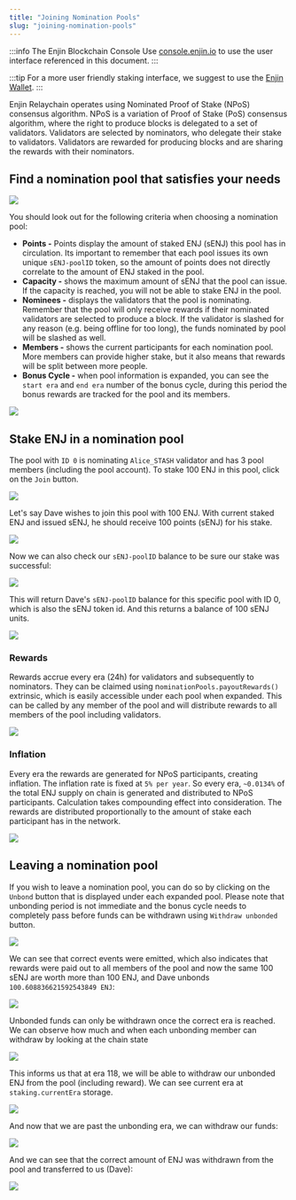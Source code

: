 ```yaml
---
title: "Joining Nomination Pools"
slug: "joining-nomination-pools"
---
```

:::info The Enjin Blockchain Console
Use [console.enjin.io](https://console.enjin.io/) to use the user interface referenced in this document.
:::

:::tip
For a more user friendly staking interface, we suggest to use the [Enjin Wallet](https://enjin.io/products/wallet).
:::

Enjin Relaychain operates using Nominated Proof of Stake (NPoS) consensus algorithm. NPoS is a variation of Proof of Stake (PoS) consensus algorithm, where the right to produce blocks is delegated to a set of validators. Validators are selected by nominators, who delegate their stake to validators. Validators are rewarded for producing blocks and are sharing the rewards with their nominators.

## Find a nomination pool that satisfies your needs

![](/img/components/enjin-relaychain/20.png)

You should look out for the following criteria when choosing a nomination pool:

- **Points -** Points display the amount of staked ENJ (sENJ) this pool has in circulation. Its important to remember that each pool issues its own unique `sENJ-poolID` token, so the amount of points does not directly correlate to the amount of ENJ staked in the pool.
- **Capacity -** shows the maximum amount of sENJ that the pool can issue. If the capacity is reached, you will not be able to stake ENJ in the pool.
- **Nominees -** displays the validators that the pool is nominating. Remember that the pool will only receive rewards if their nominated validators are selected to produce a block. If the validator is slashed for any reason (e.g. being offline for too long), the funds nominated by pool will be slashed as well.
- **Members -** shows the current participants for each nomination pool. More members can provide higher stake, but it also means that rewards will be split between more people.
- **Bonus Cycle -** when pool information is expanded, you can see the `start era` and `end era` number of the bonus cycle, during this period the bonus rewards are tracked for the pool and its members.

![](/img/components/enjin-relaychain/21.png)

## Stake ENJ in a nomination pool

The pool with `ID 0` is nominating `Alice_STASH` validator and has 3 pool members (including the pool account). To stake 100 ENJ in this pool, click on the `Join` button.

![](/img/components/enjin-relaychain/22.png)

Let's say Dave wishes to join this pool with 100 ENJ. With current staked ENJ and issued sENJ, he should receive 100 points (sENJ) for his stake.

![](/img/components/enjin-relaychain/23.png)

Now we can also check our `sENJ-poolID` balance to be sure our stake was successful:

![](/img/components/enjin-relaychain/24.png)

This will return Dave's `sENJ-poolID` balance for this specific pool with ID 0, which is also the sENJ token id. And this returns a balance of 100 sENJ units.

![](/img/components/enjin-relaychain/25.png)

### Rewards

Rewards accrue every era (24h) for validators and subsequently to nominators. They can be claimed using n`ominationPools.payoutRewards()` extrinsic, which is easily accessible under each pool when expanded. This can be called by any member of the pool and will distribute rewards to all members of the pool including validators.

![](/img/components/enjin-relaychain/26.png)

### Inflation

Every era the rewards are generated for NPoS participants, creating inflation. The inflation rate is fixed at `5% per year`. So every era, `~0.0134%` of the total ENJ supply on chain is generated and distributed to NPoS participants. Calculation takes compounding effect into consideration. The rewards are distributed proportionally to the amount of stake each participant has in the network.

![](/img/components/enjin-relaychain/27.png)

## Leaving a nomination pool

If you wish to leave a nomination pool, you can do so by clicking on the `Unbond` button that is displayed under each expanded pool. Please note that unbonding period is not immediate and the bonus cycle needs to completely pass before funds can be withdrawn using `Withdraw unbonded` button.

![](/img/components/enjin-relaychain/28.png)

We can see that correct events were emitted, which also indicates that rewards were paid out to all members of the pool and now the same 100 sENJ are worth more than 100 ENJ, and Dave unbonds `100.608836621592543849 ENJ`:

![](/img/components/enjin-relaychain/29.png)

Unbonded funds can only be withdrawn once the correct era is reached. We can observe how much and when each unbonding member can withdraw by looking at the chain state

![](/img/components/enjin-relaychain/30.png)

This informs us that at era 118, we will be able to withdraw our unbonded ENJ from the pool (including reward). We can see current era at `staking.currentEra` storage.

![](/img/components/enjin-relaychain/31.png)

And now that we are past the unbonding era, we can withdraw our funds:

![](/img/components/enjin-relaychain/32.png)

And we can see that the correct amount of ENJ was withdrawn from the pool and transferred to us (Dave):

![](/img/components/enjin-relaychain/33.png)
